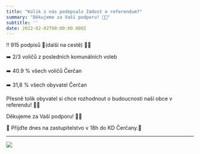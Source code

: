 ```yaml
---
title: "Kolik z nás podepsalo žádost o referendum?"
summary: "Děkujeme za Vaší podporu! 🙏🏻"
subtitle: ''
date: 2022-02-02T00:00:00.000Z
---
```


‼️ 915 podpisů 📝(další na cestě) 🙏🏻

➡️ 2/3 voličů z posledních komunálních voleb

➡️ 40.9 % všech voličů Čerčan

➡️ 31,8 % všech obyvatel Čerčan

Přesně tolik obyvatel si chce rozhodnout o budoucnosti naší obce v referendu! 💪🏻

Děkujeme za Vaší podporu! 🙏🏻

🚨 Přijďte dnes na zastupitelstvo v 18h do KD Čerčany.🚨

 ---

![](/img/pocet-podpisu.jpg)
